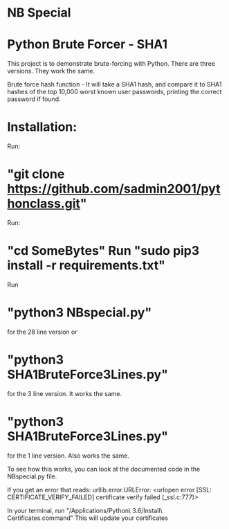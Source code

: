 # NB Special
# Python Brute Forcer - SHA1
This project is to demonstrate brute-forcing with Python. There are three versions. They work the same.

Brute force hash function - It will take a SHA1 hash, and compare it to SHA1 hashes of the top 10,000 worst known user passwords, printing the correct password if found.

# Installation: 

Run: 
# "git clone https://github.com/sadmin2001/pythonclass.git" 
Run: 
# "cd SomeBytes" Run "sudo pip3 install -r requirements.txt" 
Run 
# "python3 NBspecial.py" 
for the 28 line version or 
# "python3 SHA1BruteForce3Lines.py" 
for the 3 line version. It works the same.
# "python3 SHA1BruteForce3Lines.py" 
for the 1 line version. Also works the same.

To see how this works, you can look at the documented code in the NBspecial.py file.

If you get an error that reads: urllib.error.URLError: <urlopen error [SSL: CERTIFICATE_VERIFY_FAILED] certificate verify failed (_ssl.c:777)>

In your terminal, run "/Applications/Python\ 3.6/Install\ Certificates.command" This will update your certificates

